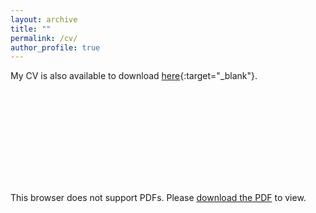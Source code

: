 ```yaml
---
layout: archive
title: ""
permalink: /cv/
author_profile: true
---
```


My CV is also available to download [here](../files/CV_XiaolongJin_final.pdf){:target="_blank"}.

<object data="../files/CV_XiaolongJin_final.pdf" type="application/pdf" width="700px" height="700px">
    <embed src="../files/CV_XiaolongJin_final.pdf">
        <p>This browser does not support PDFs. Please <a href="../files/CV_XiaolongJin_final.pdf">download the PDF</a> to view.</p>
    </embed>
</object>
